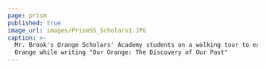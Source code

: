 ```yaml
---
page: prism
published: true
image_url: images/PrismSS_Scholars1.JPG
caption: >-
  Mr. Brook's Orange Scholars' Academy students on a walking tour to explore
  Orange while writing "Our Orange: The Discovery of Our Past"
---
```

